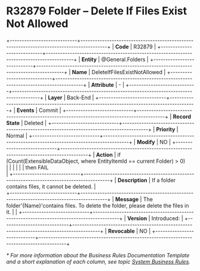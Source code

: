 ﻿---
erp.type: business-rule
erp.entity: General.Folders
---

# R32879 Folder – Delete If Files Exist Not Allowed
+----------------------------+-----------------------------------------------------------------------------------------+
| **Code**                   | R32879                                                                                  |
+----------------------------+-----------------------------------------------------------------------------------------+
| **Entity**                 | @General.Folders                                                                        |
+----------------------------+-----------------------------------------------------------------------------------------+
| **Name**                   | DeleteIfFilesExistNotAllowed                                                            |
+----------------------------+-----------------------------------------------------------------------------------------+
| **Attribute**              | \-                                                                                      |
+----------------------------+-----------------------------------------------------------------------------------------+
| **Layer**                  | Back-End                                                                                |
+----------------------------+-----------------------------------------------------------------------------------------+
| **Events**                 | Commit                                                                                  |
+----------------------------+-----------------------------------------------------------------------------------------+
| **Record State**           | Deleted                                                                                 |
+----------------------------+-----------------------------------------------------------------------------------------+
| **Priority**               | Normal                                                                                  |
+----------------------------+-----------------------------------------------------------------------------------------+
| **Modify**                 | NO                                                                                      |
+----------------------------+-----------------------------------------------------------------------------------------+
| **Action**                 | if (Count(ExtensibleDataObject, where EntityItemId == current Folder) > 0) <br>         |
|                            |                                                                                         |
|                            | then FAIL <br>                                                                          |
+----------------------------+-----------------------------------------------------------------------------------------+
| **Description**            | If a folder contains files, it cannot be deleted.                                       |                                         
+----------------------------+-----------------------------------------------------------------------------------------+
| **Message**                | The folder'{Name}'contains files. To delete the folder, please delete the files in it.  |                                                                   |
+----------------------------+-----------------------------------------------------------------------------------------+
| **Version**                | Introduced:                                                                             |
+----------------------------+-----------------------------------------------------------------------------------------+
| **Revocable**              | NO                                                                                      |
+----------------------------+-----------------------------------------------------------------------------------------+

*\* For more information about the Business Rules Documentation Template and a short explanation of each column, see
topic [System Business Rules](../templates/template-description-system-business-rules.md).*
